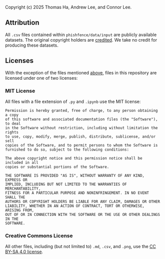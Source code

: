Copyright (c) 2025 Thomas Ha, Andrew Lee, and Connor Lee.

## Attribution

All `.csv` files contained within `phishfence/data/input` are publicly available datasets. The original copyright holders are [credited](https://github.com/thomasha1310/phishfence/blob/main/data/input/metadata/sources.md). We take no credit for producing these datasets.

## Licenses

With the exception of the files mentioned [above](#attribution), files in this repository are licensed under one of two licenses:

### MIT License

All files with a file extension of `.py` and `.ipynb` use the MIT license:

```
Permission is hereby granted, free of charge, to any person obtaining a copy
of this software and associated documentation files (the "Software"), to deal
in the Software without restriction, including without limitation the rights
to use, copy, modify, merge, publish, distribute, sublicense, and/or sell
copies of the Software, and to permit persons to whom the Software is
furnished to do so, subject to the following conditions:

The above copyright notice and this permission notice shall be included in all
copies or substantial portions of the Software.

THE SOFTWARE IS PROVIDED "AS IS", WITHOUT WARRANTY OF ANY KIND, EXPRESS OR
IMPLIED, INCLUDING BUT NOT LIMITED TO THE WARRANTIES OF MERCHANTABILITY,
FITNESS FOR A PARTICULAR PURPOSE AND NONINFRINGEMENT. IN NO EVENT SHALL THE
AUTHORS OR COPYRIGHT HOLDERS BE LIABLE FOR ANY CLAIM, DAMAGES OR OTHER
LIABILITY, WHETHER IN AN ACTION OF CONTRACT, TORT OR OTHERWISE, ARISING FROM,
OUT OF OR IN CONNECTION WITH THE SOFTWARE OR THE USE OR OTHER DEALINGS IN THE
SOFTWARE.
```

### Creative Commons License

All other files, including (but not limited to) `.md`, `.csv`, and `.png`, use the [CC BY-SA 4.0 license](https://creativecommons.org/licenses/by-sa/4.0/).
